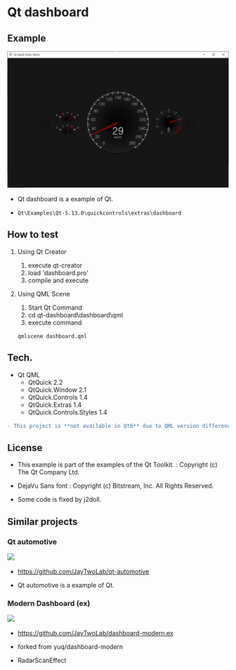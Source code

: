 # Qt dashboard

## Example

![](image/dash.jpg)

- Qt dashboard is a example of Qt.

- `Qt\Examples\Qt-5.13.0\quickcontrols\extras\dashboard`

## How to test

1. Using Qt Creator
	1. execute qt-creator
	2. load 'dashboard.pro'
	3. compile and execute

2. Using QML Scene
	1. Start Qt Command
	2. cd qt-dashboard\dashboard\qml
	3. execute command
	```
	qmlscene dashboard.qml
	```

## Tech.

- Qt QML
	- QtQuick 2.2
	- QtQuick.Window 2.1
	- QtQuick.Controls 1.4
	- QtQuick.Extras 1.4
	- QtQuick.Controls.Styles 1.4

```diff
- This project is **not available in Qt6** due to QML version difference.
```

## License

- This example is part of the examples of the Qt Toolkit. : Copyright (c) The Qt Company Ltd.

- DejaVu Sans font : Copyright (c) Bitstream, Inc. All Rights Reserved.

- Some code is fixed by j2doll.	

## Similar projects

### Qt automotive

![](https://github.com/JayTwoLab/qt-automotive/raw/master/image/auto.jpg)

- https://github.com/JayTwoLab/qt-automotive

- Qt automotive is a example of Qt.

### Modern Dashboard (ex)

![](https://github.com/JayTwoLab/dashboard-modern.ex/raw/master/markdown.data/modern.ani.gif)

- https://github.com/JayTwoLab/dashboard-modern.ex

- forked from yuq/dashboard-modern

- RadarScanEffect




